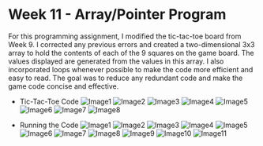 # Week 11 - Array/Pointer Program

For this programming assignment, I modified the tic-tac-toe board from Week 9. I corrected any previous errors and created a two-dimensional 3x3 array to hold the contents of each of the 9 squares on the game board. The values displayed are generated from the values in this array. I also incorporated loops whenever possible to make the code more efficient and easy to read. The goal was to reduce any redundant code and make the game code concise and effective.

* Tic-Tac-Toe Code
![Image1](Images/game1.JPG)
![Image2](Images/game2.JPG)
![Image3](Images/game3.JPG)
![Image4](Images/game4.JPG)
![Image5](Images/game5.JPG)
![Image6](Images/game6.JPG)
![Image7](Images/game7.JPG)
![Image8](Images/game8.JPG)

* Running the Code
![Image1](Images/board1.png)
![Image2](Images/board2.png)
![Image3](Images/board3.png)
![Image4](Images/board4.png)
![Image5](Images/board5.png)
![Image6](Images/board6.png)
![Image7](Images/board7.png)
![Image8](Images/board8.png)
![Image9](Images/board9.png)
![Image10](Images/board10.png)
![Image11](Images/board11.png)

